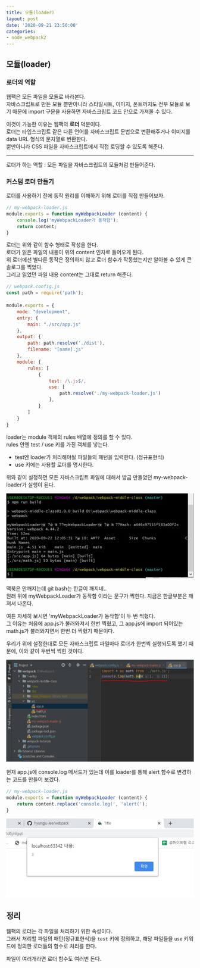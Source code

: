 ```yaml
---
title: 모듈(loader)
layout: post
date: '2020-09-21 23:50:00'
categories:
- node_webpack2
---
```


## 모듈(loader)

### 로더의 역할

웹팩은 모든 파일을 모듈로 바라본다.  
자바스크립트로 만든 모듈 뿐만아니라 스타일시트, 이미지, 폰트까지도 전부 모듈로 보기 때문에 import 구문을 사용하면 자바스크립트 코드 안으로 가져올 수 있다.  

이것이 가능한 이유는 웹팩의 **로더** 덕분이다.  
로더는 타입스크립트 같은 다른 언어를 자바스크립트 문법으로 변환해주거나 이미지를 data URL 형식의 문자열로 변환한다.  
뿐만아니라 CSS 파일을 자바스크립트에서 직접 로딩할 수 있도록 해준다.

---

로더가 하는 역할 : 모든 파일을 자바스크립트의 모듈처럼 만들어준다.

### 커스텀 로더 만들기

로더를 사용하기 전에 동작 원리를 이해하기 위해 로더를 직접 만들어보자.

```javascript
// my-webpack-loader.js
module.exports = function myWebpackLoader (content) {
    console.log('myWebpackLoader가 동작함');
    return content;
}
```

로더는 위와 같이 함수 형태로 작성을 한다.  
로더가 읽은 파일의 내용이 위의 content 인자로 들어오게 된다.  
위 로더에선 별다른 동작은 정의하지 않고 로더 함수가 작동했는지만 알아볼 수 있게 콘솔로그를 찍었다.  
그리고 읽었던 파일 내용 content는 그대로 return 해준다.

```javascript
// webpack.config.js
const path = require('path');

module.exports = {
    mode: "development",
    entry: {
        main: "./src/app.js"
    },
    output: {
        path: path.resolve('./dist'),
        filename: "[name].js"
    },
    module: {
        rules: [
            {
                test: /\.js$/,
                use: [
                    path.resolve('./my-webpack-loader.js')
                ],
            }
        ]
    }
}
```

loader는 module 객체의 rules 배열에 정의를 할 수 있다.  
rules 안엔 test / use 키를 가진 객체를 넣는다.
  
* test엔 loader가 처리해야될 파일들의 패턴을 입력한다. (정규표현식)
* use 키에는 사용할 로더를 명시한다.

위와 같이 설정하면 모든 자바스크립트 파일에 대해서 방금 만들었던 my-webpack-loader가 실행이 된다.

![](/static/img/node/webpack2/image21.jpg)

맥북은 안깨지는데 git bash는 한글이 깨지네..  
원래 위에 myWebpackLoader가 동작함 이라는 문구가 찍힌다. 지금은 한글부분은 깨져서 나온다.  

여튼 자세히 보시면 'myWebpackLoader가 동작함'이 두 번 찍혔다.  
그 이유는 처음에 app.js가 불러와져서 한번 찍혔고, 그 app.js에 import 되어있는 math.js가 불러와지면서 한번 더 찍혔기 때문이다.  

우리가 위에 설정한대로 모든 자바스크립트 파일마다 로더가 한번씩 실행되도록 했기 때문에, 
이와 같이 두번씩 찍힌 것이다.  

![](/static/img/node/webpack2/image22.jpg)

현재 app.js에 console.log 메서드가 있는데 이를 loader를 통해 alert 함수로 변경하는 코드를 만들어 보겠다.  

```javascript
// my-webpack-loader.js
module.exports = function myWebpackLoader (content) {
    return content.replace('console.log(', 'alert(');
}
```

![](/static/img/node/webpack2/image23.jpg)

## 정리

웹팩의 로더는 각 파일을 처리하기 위한 속성이다.  
그래서 처리할 파일의 패턴(정규표현식)을 `test` 키에 정의하고, 
해당 파일들을 `use` 키워드에 정의한 로더들의 함수로 처리를 한다.  

파일이 여러개라면 로더 함수도 여러번 돈다.  